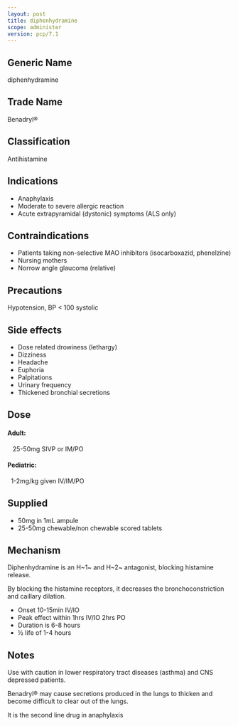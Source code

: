 ```yaml
---
layout: post
title: diphenhydramine
scope: administer
version: pcp/7.1
---
```


## Generic Name

diphenhydramine

## Trade Name

Benadryl®

## Classification

Antihistamine

## Indications

- Anaphylaxis
- Moderate to severe allergic reaction
- Acute extrapyramidal (dystonic) symptoms (ALS only)

## Contraindications

- Patients taking non-selective MAO inhibitors (isocarboxazid, phenelzine)
- Nursing mothers
- Norrow angle glaucoma (relative)

## Precautions

Hypotension, BP < 100 systolic

## Side effects

- Dose related drowiness (lethargy)
- Dizziness
- Headache
- Euphoria
- Palpitations
- Urinary frequency
- Thickened bronchial secretions

## Dose

#### Adult:

&nbsp;&nbsp; 25-50mg SIVP or IM/PO

#### Pediatric:

&nbsp;&nbsp;1-2mg/kg given IV/IM/PO

## Supplied

- 50mg in 1mL ampule
- 25-50mg chewable/non chewable scored tablets

## Mechanism

Diphenhydramine is an H~1~ and H~2~ antagonist, blocking histamine release.

By blocking the histamine receptors, it decreases the bronchoconstriction and caillary dilation.

- Onset 10-15min IV/IO
- Peak effect within 1hrs IV/IO 2hrs PO
- Duration is 6-8 hours
- ½ life of 1-4 hours

## Notes

Use with caution in lower respiratory tract diseases (asthma) and CNS depressed patients.

Benadryl® may cause secretions produced in the lungs to thicken and become difficult to clear out of the lungs.

It is the second line drug in anaphylaxis
